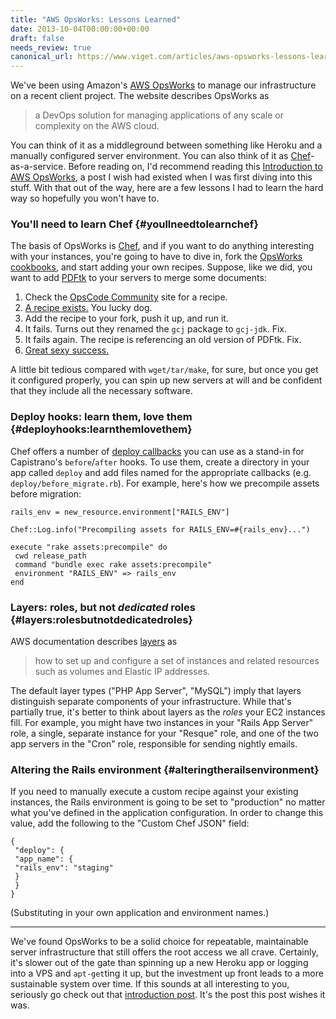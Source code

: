 ```yaml
---
title: "AWS OpsWorks: Lessons Learned"
date: 2013-10-04T00:00:00+00:00
draft: false
needs_review: true
canonical_url: https://www.viget.com/articles/aws-opsworks-lessons-learned/
---
```


We've been using Amazon's [AWS
OpsWorks](http://aws.amazon.com/opsworks/) to manage our infrastructure
on a recent client project. The website describes OpsWorks as

> a DevOps solution for managing applications of any scale or complexity
> on the AWS cloud.

You can think of it as a middleground between something like Heroku and
a manually configured server environment. You can also think of it as
[Chef](http://www.opscode.com/chef/)-as-a-service. Before reading on,
I'd recommend reading this [Introduction to AWS
OpsWorks](http://artsy.github.io/blog/2013/08/27/introduction-to-aws-opsworks/),
a post I wish had existed when I was first diving into this stuff. With
that out of the way, here are a few lessons I had to learn the hard way
so hopefully you won't have to.

### You'll need to learn Chef {#youllneedtolearnchef}

The basis of OpsWorks is [Chef](http://www.opscode.com/chef/), and if
you want to do anything interesting with your instances, you're going to
have to dive in, fork the [OpsWorks
cookbooks](https://github.com/aws/opsworks-cookbooks), and start adding
your own recipes. Suppose, like we did, you want to add
[PDFtk](http://www.pdflabs.com/tools/pdftk-the-pdf-toolkit/) to your
servers to merge some documents:

1.  Check the [OpsCode
    Community](http://community.opscode.com/cookbooks) site for a
    recipe.
2.  [A recipe exists.](http://community.opscode.com/cookbooks/pdftk) You
    lucky dog.
3.  Add the recipe to your fork, push it up, and run it.
4.  It fails. Turns out they renamed the `gcj` package to `gcj-jdk`.
    Fix.
5.  It fails again. The recipe is referencing an old version of PDFtk.
    Fix.
6.  [Great sexy success.](http://cdn.meme.li/i/d1v84.jpg)

A little bit tedious compared with `wget/tar/make`, for sure, but once
you get it configured properly, you can spin up new servers at will and
be confident that they include all the necessary software.

### Deploy hooks: learn them, love them {#deployhooks:learnthemlovethem}

Chef offers a number of [deploy
callbacks](http://docs.opscode.com/resource_deploy.html#callbacks) you
can use as a stand-in for Capistrano's `before`/`after` hooks. To use
them, create a directory in your app called `deploy` and add files named
for the appropriate callbacks (e.g. `deploy/before_migrate.rb`). For
example, here's how we precompile assets before migration:

    rails_env = new_resource.environment["RAILS_ENV"]

    Chef::Log.info("Precompiling assets for RAILS_ENV=#{rails_env}...")

    execute "rake assets:precompile" do
     cwd release_path
     command "bundle exec rake assets:precompile"
     environment "RAILS_ENV" => rails_env
    end

### Layers: roles, but not *dedicated* roles {#layers:rolesbutnotdedicatedroles}

AWS documentation describes
[layers](http://docs.aws.amazon.com/opsworks/latest/userguide/workinglayers.html)
as

> how to set up and configure a set of instances and related resources
> such as volumes and Elastic IP addresses.

The default layer types ("PHP App Server", "MySQL") imply that layers
distinguish separate components of your infrastructure. While that's
partially true, it's better to think about layers as the *roles* your
EC2 instances fill. For example, you might have two instances in your
"Rails App Server" role, a single, separate instance for your "Resque"
role, and one of the two app servers in the "Cron" role, responsible for
sending nightly emails.

### Altering the Rails environment {#alteringtherailsenvironment}

If you need to manually execute a custom recipe against your existing
instances, the Rails environment is going to be set to "production" no
matter what you've defined in the application configuration. In order to
change this value, add the following to the "Custom Chef JSON" field:

    {
     "deploy": {
     "app_name": {
     "rails_env": "staging"
     }
     }
    }

(Substituting in your own application and environment names.)

------------------------------------------------------------------------

We've found OpsWorks to be a solid choice for repeatable, maintainable
server infrastructure that still offers the root access we all crave.
Certainly, it's slower out of the gate than spinning up a new Heroku app
or logging into a VPS and `apt-get`ting it up, but the investment up
front leads to a more sustainable system over time. If this sounds at
all interesting to you, seriously go check out that [introduction
post](http://artsy.github.io/blog/2013/08/27/introduction-to-aws-opsworks/).
It's the post this post wishes it was.
